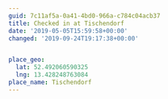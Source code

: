 ```yaml
---
guid: 7c11af5a-0a41-4bd0-966a-c784c04acb37
title: Checked in at Tischendorf
date: '2019-05-05T15:59:58+00:00'
changed: '2019-09-24T19:17:38+00:00'


place_geo:
  lat: 52.492060590325
  lng: 13.428248763084
place_name: Tischendorf
---
```


